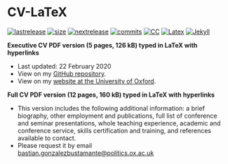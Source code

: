 # CV-LaTeX

[![lastrelease](https://img.shields.io/badge/latest%20release-February%202020-orange.svg)](https://github.com/bgonzalezbustamante/CV-LaTeX/blob/master/TeX/CV-Gonzalez-Bustamante.pdf) [![size](https://img.shields.io/badge/size-126kB-blue.svg)](https://github.com/bgonzalezbustamante/CV-LaTeX/blob/master/TeX/CV-Gonzalez-Bustamante.pdf) [![nextrelease](https://img.shields.io/badge/next%20release-TBC-red.svg)](https://bgonzalezbustamante.github.io/CV-LaTeX/changes) [![commits](https://img.shields.io/badge/PNDX-6-yellow.svg)](https://bgonzalezbustamante.github.io/CV-LaTeX/changes) [![CC](https://img.shields.io/badge/license-CC--BY--4.0-black)](https://creativecommons.org/licenses/by/4.0/) [![Latex](https://img.shields.io/badge/Made%20with-LaTeX-1f425f.svg)](https://www.latex-project.org/) [![Jekyll](https://img.shields.io/badge/Made%20with-Jekyll-1f425f.svg)](https://jekyllrb.com/)

**Executive CV PDF version (5 pages, 126 kB) typed in LaTeX with hyperlinks** <br />
- Last updated: 22 February 2020
- View on my [GitHub repository](https://github.com/bgonzalezbustamante/CV-LaTeX/blob/master/TeX/CV-Gonzalez-Bustamante.pdf).
- View on my [website at the University of Oxford](http://users.ox.ac.uk/~shil5311/).

**Full CV PDF version (12 pages, 160 kB) typed in LaTeX with hyperlinks** <br />
- This version includes the following additional information: a brief biography, other employment and publications, full list of conference and seminar presentations, whole teaching experience, academic and conference service, skills certification and training, and references available to contact.
- Please request it by email [bastian.gonzalezbustamante@politics.ox.ac.uk](mailto:bastian.gonzalezbustamante@politics.ox.ac.uk)
